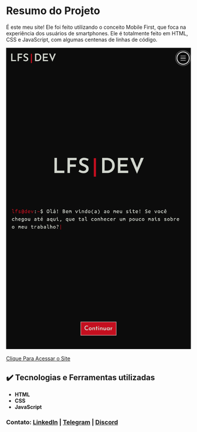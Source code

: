 # Resumo do Projeto
É este meu site! Ele foi feito utilizando o conceito Mobile First, que foca na experiência dos usuários de smartphones. Ele é totalmente feito em HTML, CSS e JavaScript, com algumas centenas de linhas de código.

![preview](./.github/preview.png)

[Clique Para Acessar o Site](https://lfsdev.com)

## ✔️ Tecnologias e Ferramentas utilizadas

- **HTML**
- **CSS**
- **JavaScript**


### Contato: [LinkedIn](https://www.linkedin.com/in/lfsdev/) | [Telegram](https://t.me/lucaslfsdev) | [Discord](https://discord.gg/qz28z7zrY2)